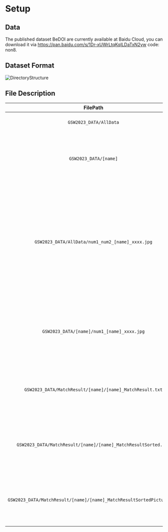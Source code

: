 # Setup
## Data
The published dataset BeDOI are currently available at Baidu Cloud, you can download it via https://pan.baidu.com/s/1Dr-xUWrLtqKqILDaTxN2yw code: non8.

## Dataset Format
![DirectoryStructure](https://github.com/WHUxywjohn/BeDOI/blob/main/DirectoryStructure.png)
## File Description
  | FilePath | Description |
  |    :----:   | --- |
  | `GSW2023_DATA/AllData` | -Images from all datasets combined. |
  | `GSW2023_DATA/[name]` | -Images from separated dataset, <br>-[name] represents the name of the separated dataset. |
  |`GSW2023_DATA/AllData/num1_num2_[name]_xxxx.jpg` | -'num1' represents the index of the image in the CombinedData, <br>-[name] represents the name of the separated dataset where the image is located, <br>-'num2' represents the index of the image in the separated dataset. |
  | `GSW2023_DATA/[name]/num1_[name]_xxxx.jpg` | -'num1' represents the index of the image in the separated dataset, <br>-[name] represents the name of this dataset. |
  | `GSW2023_DATA/MatchResult/[name]/[name]_MatchResult.txt` | -Standard matching result of the separated dataset, <br>-[name] is the name of this dataset. |
  | `GSW2023_DATA/MatchResult/[name]/[name]_MatchResultSorted.txt` | -Sorted standard matching result of the separated dataset, <br>-[name] is the name of this dataset. |
  | `GSW2023_DATA/MatchResult/[name]/[name]_MatchResultSortedPicture.png` | -Image overlap diagram of the separated dataset, <br>-[name] is the name of this dataset. |
